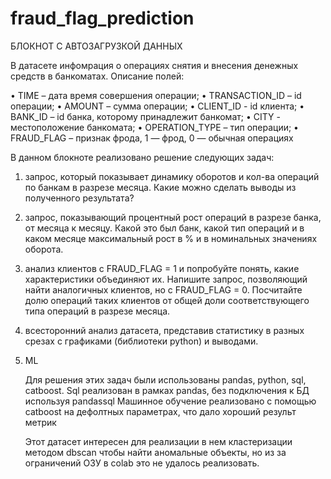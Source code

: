# fraud_flag_prediction

БЛОКНОТ С АВТОЗАГРУЗКОЙ ДАННЫХ

В датасете инфомрация о операциях снятия и внесения денежных средств в банкоматах. Описание полей:

• TIME – дата время совершения операции;
• TRANSACTION_ID – id операции;
• AMOUNT – сумма операции;
• CLIENT_ID - id клиента;
• BANK_ID – id банка, которому принадлежит банкомат;
• CITY - местоположение банкомата;
• OPERATION_TYPE – тип операции;
• FRAUD_FLAG – признак фрода, 1 — фрод, 0 — обычная операциях

В данном блокноте реализовано решение следующих задач:
1. запрос, который показывает динамику оборотов и кол-ва операций по банкам в разрезе месяца. Какие можно сделать выводы из полученного результата?
2. запрос, показывающий процентный рост операций в разрезе банка, от месяца к месяцу. Какой это был банк, какой тип операций и в каком месяце максимальный рост в % и в номинальных значениях оборота.
3. анализ клиентов с FRAUD_FLAG = 1 и попробуйте понять, какие характеристики объединяют их. Напишите запрос, позволяющий найти аналогичных клиентов, но с FRAUD_FLAG = 0. Посчитайте долю операций таких клиентов от общей доли соответствующего типа операций в разрезе месяца.
4. всесторонний анализ датасета, представив статистику в разных срезах с графиками (библиотеки python) и выводами.
5. ML

   Для решения этих задач были использованы pandas, python, sql, catboost.
   Sql реализован в рамках pandas, без подключения к БД используя pandassql
   Машинное обучение реализовано с помощью catboost на дефолтных параметрах, что дало хороший результ метрик

   Этот датасет интересен для реализации в нем кластеризации методом dbscan чтобы найти аномальные объекты, но из за ограничений ОЗУ в colab это не удалось реализовать. 

